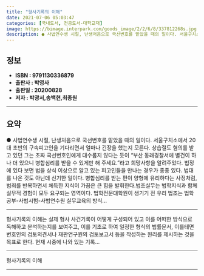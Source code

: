 ```yaml
---
title: "형사기록의 이해"
date: 2021-07-06 05:03:47
categories: [국내도서, 전공도서-대학교재]
image: https://bimage.interpark.com/goods_image/2/2/6/8/337812268s.jpg
description: ● 사법연수생 시절, 난생처음으로 국선변호를 맡았을 때의 일이다. 서울구치소에서 20대 초반의 구속피고인을 기다리면서 얼마나 긴장을 했는지 모른다. 상습절도 혐의를 받고 있던 그는 초짜 국선변호인에게 대수롭지 않다는 듯이 “부산 동래경찰서에 별건이 하나 더 있으니 병합심리를 받을 수
---
```


## **정보**

- **ISBN : 9791130336879**
- **출판사 : 박영사**
- **출판일 : 20200828**
- **저자 : 박광서,송백현,최종원**

------



## **요약**

●  사법연수생 시절, 난생처음으로 국선변호를 맡았을 때의 일이다. 서울구치소에서 20대 초반의 구속피고인을 기다리면서 얼마나 긴장을 했는지 모른다. 상습절도 혐의를 받고 있던 그는 초짜 국선변호인에게 대수롭지 않다는 듯이 “부산 동래경찰서에 별건이 하나 더 있으니 병합심리를 받을 수 있게만 해 주세요.”라고 희망사항을 알려주었다. 법정에 있다 보면 법을 상식 이상으로 알고 있는 피고인들을 만나는 경우가 종종 있다. 법대를 나온 것도 아닌데 신기한 일이다. 병합심리를 받는 편이 양형에 유리하다는 사정처럼, 범죄를 반복하면서 체득한 지식이 가끔은 큰 힘을 발휘한다.법조실무는 법학지식과 함께 실무적 경험이 모두 요구되는 영역이다. 법학전문대학원이 생기기 전 우리 법조는 법학공부-사법시험-사법연수원 실무교육의 방식...

------

형사기록의 이해는 실제 형사 사건기록이 어떻게 구성되어 있고 이를 어떠한 방식으로 독해하고 분석하는지를 보여주고, 이를 기초로 하여 일정한 형식의 법률문서, 이를테면 변호인의 검토의견서나 재판연구원의 검토보고서 등을 작성하는 원리를 제시하는 것을 목표로 한다. 현재 시중에 나와 있는 기록... 

------


형사기록의 이해 

------


